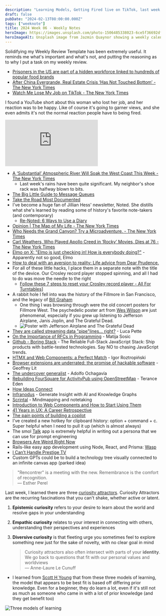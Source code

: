 ```yaml
---
description: "Learning Models, Getting Fired live on TikTok, last week's storm, the boring stack, and recontrer."
draft: false
pubDate: "2024-02-13T08:00:00.000Z"
tags: ["weeknote"]
title: 2024 Week 06 - Weekly Notes
heroImage: https://images.unsplash.com/photo-1506485338023-6ce5f36692df?ixlib=rb-4.0.3&ixid=M3wxMjA3fDB8MHxwaG90by1wYWdlfHx8fGVufDB8fHx8fA%3D%3D&auto=format&fit=crop&w=2370&q=80
heroImageAlt: Unsplash image from Jazmin Quaynor showing a weekly calendar
---
```


Solidifying my Weekly Review Template has been extremely useful. It reminds me what's important and what's not, and putting the reasoning as to why I put a task on my weekly review.

- [Prisoners in the US are part of a hidden workforce linked to hundreds of popular food brands](https://news.yahoo.com/prisoners-us-part-hidden-workforce-125458768.html)
- [After China Evergrande, Real Estate Crisis ‘Has Not Touched Bottom’ - The New York Times](https://www.nytimes.com/2024/01/30/business/china-evergrande-real-estate.html?campaign_id=9&emc=edit_nn_20240130&instance_id=113843&nl=the-morning&regi_id=197092347&segment_id=156791&te=1&user_id=53888c42b17ce2b613ad43a8e73d64ef)
- [Watch Me Lose My Job on TikTok - The New York Times](https://www.nytimes.com/2024/01/30/technology/social-media-tech-layoffs.html?campaign_id=9&emc=edit_nn_20240130&instance_id=113843&nl=the-morning&regi_id=197092347&segment_id=156791&te=1&user_id=53888c42b17ce2b613ad43a8e73d64ef)

I found a YouTube short about this woman who lost her job, and her reaction was to be happy. Like of course it's going to garner views, and she even admits it's not the normal reaction people have to being fired.

<iframe 
  class="aspect-video w-full my-2"
  src="https://www.youtube.com/embed/3Lsv-BA0IDw"
  title="YouTube video player"
  frameborder="0"
  allow="accelerometer; autoplay; clipboard-write; encrypted-media; gyroscope; picture-in-picture; web-share"
  allowfullscreen></iframe>

- [A ‘Substantial’ Atmospheric River Will Soak the West Coast This Week - The New York Times](https://www.nytimes.com/2024/01/29/us/atmospheric-river-west-coast-forecast.html?campaign_id=9&emc=edit_nn_20240130&instance_id=113843&nl=the-morning&regi_id=197092347&segment_id=156791&te=1&user_id=53888c42b17ce2b613ad43a8e73d64ef)
  - Last week's rains have been quite significant. My neighbor's shoe rack was halfway blown to bits.
- [The Big Little Guide to Message Queues](https://sudhir.io/the-big-little-guide-to-message-queues?utm_source=tldrnewsletter)
- [Take the Road Most Documented](https://jarbus.net/blog/take-the-road-most-documented/?utm_source=tldrnewsletter)
- I've become a huge fan of Jillian Hess' newsletter, Noted. She distills what she's learned by reading some of history's favorite note-takers (and contemporary)
  - [Re-Noted: 6 Ways to Use a Diary](https://jillianhess.substack.com/p/re-noted-6-ways-to-use-a-diary)
- [Opinion | The Map of My Life - The New York Times](https://www.nytimes.com/2016/03/11/opinion/the-map-of-my-life.html?campaign_id=9&emc=edit_nn_20240203&instance_id=114245&nl=the-morning&regi_id=197092347&segment_id=157190&te=1&user_id=53888c42b17ce2b613ad43a8e73d64ef)
- [Who Needs the Grand Canyon? Try a Microadventure. - The New York Times](https://www.nytimes.com/2021/07/05/well/live/awe-microadventure-exploration.html)
- [Carl Weathers, Who Played Apollo Creed in ‘Rocky’ Movies, Dies at 76 - The New York Times](https://www.nytimes.com/2024/02/02/arts/television/carl-weathers-dead.html?campaign_id=9&emc=edit_nn_20240203&instance_id=114245&nl=the-morning&regi_id=197092347&segment_id=157190&te=1&user_id=53888c42b17ce2b613ad43a8e73d64ef)
- [Elmo on X: "Elmo is just checking in! How is everybody doing?"](https://twitter.com/elmo/status/1751995117366296904?s=20) - Apparently not so good, Elmo
- [How to deal with an aversion to reality: Life advice from Dear Prudence.](https://slate.com/podcasts/dear-prudence/2024/01/how-to-deal-with-an-aversion-to-reality-life-advice-from-dear-prudence?utm_source=edyong209&utm_medium=email&utm_campaign=the-eds-up-how-to-start-a-book)
- For all of these little hacks, I place them in a separate note with the title of the device. Our Crosley record player stopped spinning, and all I had to do was move the needle to the right
  - [Follow these 7 steps to reset your Crosley record player - All For Turntables](https://allforturntables.com/2023/03/17/follow-these-7-steps-to-reset-your-crosley-record-player/)]
- A rabbit hole I fell into was the history of the Fillmore in San Francisco, and the legacy of [Bill Graham](<https://en.wikipedia.org/wiki/Bill_Graham_(promoter)>)
  - One thing I was browsing through were the old concert posters for Fillmore West. The psychedelic poster art from [Wes Wilson](https://www.wes-wilson.com/) are just phenomenal, especially if you grew up listening to Jefferson Airplane, Janis Joplin, and The Grateful Dead.
  - ![Poster with Jefferson Airplane and The Grateful Dead](https://www.wes-wilson.com/uploads/1/7/0/4/17048818/7749663_orig.jpg)
- [They are called streaming data "pipe"lines... right?](https://lucapette.me/writing/they-are-called-streaming-data-pipelines-right/) - Luca Pette
- [On the Importance of RFCs in Programming](https://wasp-lang.dev/blog/2023/12/05/writing-rfcs) - Matija Sosic
- [Github - Boring Stack](https://github.com/sailscastshq/boring-stack) - The Reliable Full-Stack JavaScript Stack: Ship products with battle-tested technologies. Say NO to chasing JavaScript trends.
- [HTMX and Web Components: a Perfect Match](https://binaryigor.com/htmx-and-web-components-a-perfect-match.htm) - Igor Roztropiński
- [Browser extensions are underrated: the promise of hackable software](https://www.geoffreylitt.com/2019/07/29/browser-extensions) - Geoffrey Lit
- [The undercover generalist](https://ochagavia.nl/blog/the-undercover-generalist/) - Adolfo Ochagavía
- [Rebuilding FourSquare for ActivityPub using OpenStreetMap](https://shkspr.mobi/blog/2024/01/rebuilding-foursquare-for-activitypub-using-openstreetmap/) - Terance Eden
- [How Ideas Connect](https://www.dsebastien.net/how-to-connect-ideas-together/)
- [Infranodus](https://infranodus.com/) - Generate Insight with AI and Knowledge Graphs
- [Scrintal](https://scrintal.com/) - Mindmapping and notetaking
- [Introduction to Web Components and How to Start Using Them](https://thenewstack.io/introduction-to-web-components-and-how-to-start-using-them/)
- [41 Years in UX: A Career Retrospective](https://www.uxtigers.com/post/41-years-in-ux)
- [The pain points of building a copilot](https://austinhenley.com/blog/copilotpainpoints.html)
- I've created a new hotkey for clipboard history: option + command + c. Super helpful when I need to pull it up (which is almost always)
- The smol [Talk](https://talk.smol.ai/talk/settings/personas) app is extremely helpful in writing out a persona that we can use for prompt engineering
- [Browsers Are Weird Right Now](https://tylersticka.com/journal/browsers-are-weird-right-now/)
- Rails-like easy app development using Node, React, and Prisma: [Wasp](https://wasp-lang.dev/)
- [I Can’t Handle Prestige TV](https://tylersticka.com/journal/prestige-tv/)
- Custom GPTs could be to build a technology tree visually connected to an infinite canvas app (parked idea)

> "Rencontrer" is a meeting with the new. Remembrance is the comfort of recognition.  
> — Esther Perel

Last week, I learned there are three [curiosity attractors](https://nesslabs.com/curiosity-attractors). Curiosity Attractors are the recurring fascinations that you can't shake, whether active or latent.

1. **Epistemic curiosity** refers to your desire to learn about the world and resolve gaps in your understanding
2. **Empathic curiosity** relates to your interest in connecting with others, understanding their perspectives and experiences
3. **Diversive curiosity** is that fleeting urge you sometimes feel to explore something new just for the sake of novelty, with no clear goal in mind

   > Curiosity attractors also often intersect with parts of your **identity**. We go back to questions that fit with our personal values and worldviews  
   > — Anne-Laure Le Cunuff

- I learned from [Scott H Young](https://www.scotthyoung.com) that from these three models of learning, the model that appears to be best fit is based off differing prior knowledge. Even for a beginner, they do learn a lot, even if it's still not as much as someone who came in with a lot of prior knowledge (and they get benefit too)

![Three models of learning](https://www.scotthyoung.com/blog/wp-content/uploads/2024/01/3-models-learning.jpg)
